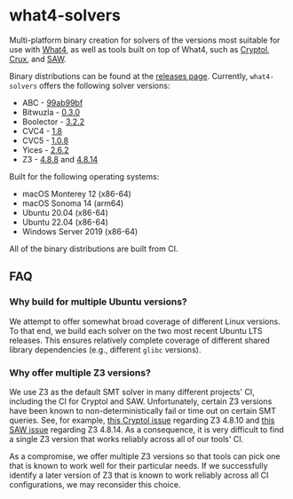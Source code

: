 # what4-solvers

Multi-platform binary creation for solvers of the versions most suitable for use
with [What4](https://github.com/GaloisInc/what4), as well as tools built on top
of What4, such as [Cryptol](https://cryptol.net/),
[Crux](https://crux.galois.com/), and [SAW](https://saw.galois.com/).

Binary distributions can be found at the
[releases page](https://github.com/GaloisInc/what4-solvers/releases).
Currently, `what4-solvers` offers the following solver versions:

* ABC - [99ab99bf](https://github.com/berkeley-abc/abc/tree/99ab99bfa6d1c2cc11d59af16aa26b273f611674)
* Bitwuzla - [0.3.0](https://github.com/bitwuzla/bitwuzla/tree/2b5a4a867f3717ba1adc325adf8e69577e3cee5c)
* Boolector - [3.2.2](https://github.com/Boolector/boolector/tree/e7aba964f69cd52dbe509e46e818a4411b316cd3)
* CVC4 - [1.8](https://github.com/CVC4/CVC4-archived/tree/5247901077efbc7b9016ba35fded7a6ab459a379)
* CVC5 - [1.0.8](https://github.com/cvc5/cvc5/tree/c8e12cd12b4d1a2b78c29f97ca54b1188557fae0)
* Yices - [2.6.2](https://github.com/SRI-CSL/yices2/tree/8509cfb5c294df3c0ac3a4814483f39c58879606)
* Z3 - [4.8.8](https://github.com/Z3Prover/z3/tree/ad55a1f1c617a7f0c3dd735c0780fc758424c7f1) and
       [4.8.14](https://github.com/Z3Prover/z3/tree/df8f9d7dcb8b9f9b3de1072017b7c2b7f63f0af8)

Built for the following operating systems:

* macOS Monterey 12 (x86-64)
* macOS Sonoma 14 (arm64)
* Ubuntu 20.04 (x86-64)
* Ubuntu 22.04 (x86-64)
* Windows Server 2019 (x86-64)

All of the binary distributions are built from CI.

## FAQ

### Why build for multiple Ubuntu versions?

We attempt to offer somewhat broad coverage of different Linux versions. To
that end, we build each solver on the two most recent Ubuntu LTS releases. This
ensures relatively complete coverage of different shared library dependencies
(e.g., different `glibc` versions).

### Why offer multiple Z3 versions?

We use Z3 as the default SMT solver in many different projects' CI, including
the CI for Cryptol and SAW. Unfortunately, certain Z3 versions have been known
to non-deterministically fail or time out on certain SMT queries. See, for
example, [this Cryptol issue](https://github.com/GaloisInc/cryptol/issues/1107)
regarding Z3 4.8.10 and
[this SAW issue](https://github.com/GaloisInc/saw-script/issues/1772) regarding
Z3 4.8.14. As a consequence, it is very difficult to find a single Z3 version
that works reliably across all of our tools' CI.

As a compromise, we offer multiple Z3 versions so that tools can pick one that
is known to work well for their particular needs. If we successfully identify a
later version of Z3 that is known to work reliably across all CI
configurations, we may reconsider this choice.
